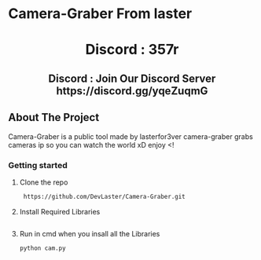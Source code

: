 # Camera-Graber From laster

<h1 align="center"> Discord : 357r</h1>
<h2 align="center"> Discord : Join Our Discord Server https://discord.gg/yqeZuqmG</h2>

## About The Project
Camera-Graber is a public tool made by lasterfor3ver camera-graber grabs cameras ip so you can watch the world xD enjoy <!



### Getting started

    
   


1. Clone the repo
   ```sh
    https://github.com/DevLaster/Camera-Graber.git
   ```
2. Install Required Libraries
     ```sh python -m pip install -r requirements.txt
      ```
     
3. Run in cmd when you insall all the Libraries
   ```
   python cam.py
   ```

 <!--End -->

 

